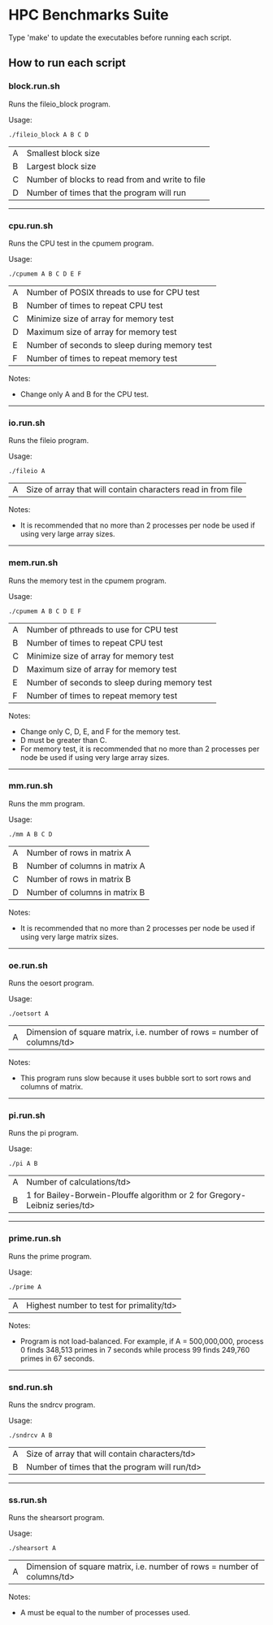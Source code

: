 # HPC Benchmarks Suite

Type 'make' to update the executables before running each script.

## How to run each script

### block.run.sh

Runs the fileio_block program.

Usage:
```
./fileio_block A B C D
```

<table>
<tr><td>A</td><td>Smallest block size</td></tr>
<tr><td>B</td><td>Largest block size</td></tr>
<tr><td>C</td><td>Number of blocks to read from and write to file</td></tr>
<tr><td>D</td><td>Number of times that the program will run</td></tr>
</table>

---

### cpu.run.sh

Runs the CPU test in the cpumem program.

Usage:
```
./cpumem A B C D E F
```

<table>
<tr><td>A</td><td>Number of POSIX threads to use for CPU test</td></tr>
<tr><td>B</td><td>Number of times to repeat CPU test</td></tr>
<tr><td>C</td><td>Minimize size of array for memory test</td></tr>
<tr><td>D</td><td>Maximum size of array for memory test</td></tr>
<tr><td>E</td><td>Number of seconds to sleep during memory test</td></tr>
<tr><td>F</td><td>Number of times to repeat memory test</td></tr>
</table>

Notes:

* Change only A and B for the CPU test.

---

### io.run.sh

Runs the fileio program.

Usage:
```
./fileio A
```
<table>
<tr><td>A</td><td>Size of array that will contain characters read in from file</td></tr>
</table>

Notes:

* It is recommended that no more than 2 processes per node be used if using very large array sizes.

---

### mem.run.sh

Runs the memory test in the cpumem program.

Usage:
```
./cpumem A B C D E F
```

<table>
<tr><td>A</td><td>Number of pthreads to use for CPU test</td></tr>
<tr><td>B</td><td>Number of times to repeat CPU test</td></tr>
<tr><td>C</td><td>Minimize size of array for memory test</td></tr>
<tr><td>D</td><td>Maximum size of array for memory test</td></tr>
<tr><td>E</td><td>Number of seconds to sleep during memory test</td></tr>
<tr><td>F</td><td>Number of times to repeat memory test</td></tr>
</table>

Notes:

* Change only C, D, E, and F for the memory test.
* D must be greater than C.
* For memory test, it is recommended that no more than 2 processes per node be used if using very large array sizes.

---

### mm.run.sh

Runs the mm program.

Usage:
```
./mm A B C D
```

<table>
<tr><td>A</td><td>Number of rows in matrix A</td></tr>
<tr><td>B</td><td>Number of columns in matrix A</td></tr>
<tr><td>C</td><td>Number of rows in matrix B</td></tr>
<tr><td>D</td><td>Number of columns in matrix B</td></tr>
</table>

Notes:

* It is recommended that no more than 2 processes per node be used if using very large matrix sizes.

---

### oe.run.sh

Runs the oesort program.

Usage:
```
./oetsort A
```

<table>
<tr><td>A</td><td>Dimension of square matrix, i.e. number of rows = number of columns/td></tr>
</table>

Notes:

* This program runs slow because it uses bubble sort to sort rows and columns of matrix.

---    

### pi.run.sh

Runs the pi program.

Usage:
```
./pi A B
```

<table>
<tr><td>A</td><td>Number of calculations/td></tr>
<tr><td>B</td><td>1 for Bailey-Borwein-Plouffe algorithm or 2 for Gregory-Leibniz series/td></tr>
</table>

---

### prime.run.sh

Runs the prime program.

Usage:
```
./prime A
```

<table>
<tr><td>A</td><td>Highest number to test for primality/td></tr>
</table>

Notes:

* Program is not load-balanced. For example, if A = 500,000,000, process 0 finds 348,513 primes in 7 seconds while process 99 finds 249,760 primes in 67 seconds.

---

### snd.run.sh

Runs the sndrcv program.

Usage:
```
./sndrcv A B
```

<table>
<tr><td>A</td><td>Size of array that will contain characters/td></tr>
<tr><td>B</td><td>Number of times that the program will run/td></tr>
</table>

---

### ss.run.sh

Runs the shearsort program.

Usage:
```
./shearsort A
```

<table>
<tr><td>A</td><td>Dimension of square matrix, i.e. number of rows = number of columns/td></tr>
</table>

Notes:

* A must be equal to the number of processes used.
